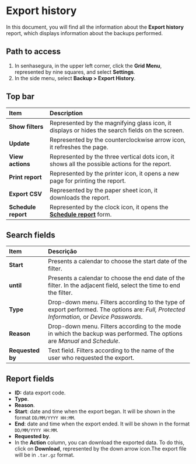 # Export history

In this document, you will find all the information about the **Export history** report, which displays information about the backups performed.

## Path to access

1. In senhasegura, in the upper left corner, click the **Grid Menu**, represented by nine squares, and select **Settings**.  
2. In the side menu, select **Backup \> Export History**.

## Top bar

| Item  | Description |
| :---- | :---- |
| **Show filters** | Represented by the magnifying glass icon, it displays or hides the search fields on the screen. |
| **Update** | Represented by the counterclockwise arrow icon, it refreshes the page. |
| **View actions** | Represented by the three vertical dots icon, it shows all the possible actions for the report. |
| **Print report** | Represented by the printer icon, it opens a new page for printing the report. |
| **Export CSV** | Represented by the paper sheet icon, it downloads the report. |
| **Schedule report** | Represented by the clock icon, it opens the [**Schedule report**](https://docs.senhasegura.io/v3-31/docs/en/general-information-how-to-issue-download-and-schedule-device-reports#scheduling-reports) form. |

## Search fields

| Item | Descrição |
| :---- | :---- |
| **Start** | Presents a calendar to choose the start date of the filter. |
| **until** | Presents a calendar to choose the end date of the filter. In the adjacent field, select the time to end the filter. |
| **Type** | Drop-down menu. Filters according to the type of export performed. The options are: *Full, Protected Information,* or *Device Passwords*. |
| **Reason** | Drop-down menu. Filters according to the mode in which the backup was performed. The options are *Manual* and *Schedule*. |
| **Requested by** | Text field. Filters according to the name of the user who requested the export. |

## Report fields

* **ID:** data export code.  
* **Type**.  
* **Reason**.  
* **Start**: date and time when the export began. It will be shown in the format `DD/MM/YYYY HH:MM`.  
* **End**: date and time when the export ended. It will be shown in the format `DD/MM/YYYY HH:MM`.  
* **Requested by**.  
* In the **Action** column, you can download the exported data. To do this, click on **Download**, represented by the down arrow icon.The export file will be in `.tar.gz` format.

